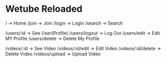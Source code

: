 # Wetube Reloaded

<!-- global router -->

/ -> Home
/join -> Join
/login -> Login
/search -> Search

<!-- user router -->

/users/:id -> See User(Profile)
/users/logout -> Log Out
/users/edit -> Edit MY Profile
/users/delete -> Delete My Profile

<!-- video router -->

/videos/:id -> See Video
/videos/:id/edit -> Edit Video
/videos/:id/delete -> Delete Video
/videos/upload -> Upload Video
